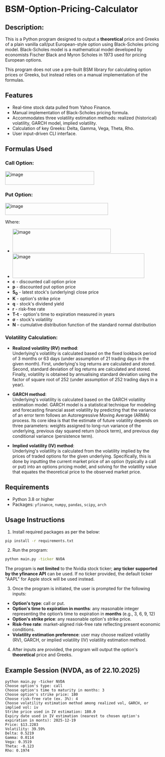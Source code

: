 # BSM-Option-Pricing-Calculator

## Description:
This is a Python program designed to output a **theoretical** price and Greeks of a plain vanilla call/put European-style option using Black-Scholes pricing model. Black-Scholes model is a mathematical model developed by economists Fischer Black and Myron Scholes in 1973 used for pricing European options.

This program does not use a pre-built BSM library for calculating option prices or Greeks, but instead relies on a manual implementation of the formulas.

## Features
- Real-time stock data pulled from Yahoo Finance.
- Manual implementation of Black-Scholes pricing formula.
- Accommodates three volatility estimation methods: realized (historical) volatility, GARCH model, implied volatility.
- Calculation of key Greeks: Delta, Gamma, Vega, Theta, Rho.
- User input-driven CLI interface.

## Formulas Used

### Call Option:
<img width="289" height="44" alt="image" src="https://github.com/user-attachments/assets/a9367b54-7f2c-4664-9345-f55a78838d43" />

### Put Option:
<img width="334" height="39" alt="image" src="https://github.com/user-attachments/assets/262c7acb-b56a-474c-b141-19fc43667f4e" />


Where:
- <img width="319" height="77" alt="image" src="https://github.com/user-attachments/assets/ed3d9429-f7a9-4643-8086-3b9e0928d728" />
- <img width="428" height="80" alt="image" src="https://github.com/user-attachments/assets/2be74ea7-dda9-4df5-a9ab-41b62960f9c7" />
- **c** - discounted call option price
- **p** - discounted put option price
- **S<sub>0</sub>** - latest stock's (underlying) close price
- **K** - option's strike price
- **q** - stock's dividend yield
- **r** - risk-free rate
- **T-t** - option's time to expiration measured in years
- **σ** - stock's volatility
- **N** – cumulative distribution function of the standard normal distribution

### Volatility Calculation:
- **Realized volatility (RV) method**:  
Underlying's volatility is calculated based on the fixed lookback period of 3 months or 63 days (under assumption of 21 trading days in the
given month). First, underlying's log returns are calculated and stored. Second, standard deviation of log returns are calculated and
stored. Finally, volatility is obtained by annualising standard deviation using the factor of square root of 252 (under assumption of 252
trading days in a year).

- **GARCH method**:  
Underlying's volatility is calculated based on the GARCH volatility estimation model. GARCH model is a statistical technique for modeling
and forecasting financial asset volatility by predicting that the variance of an error term follows an Autoregressive Moving Average (ARMA)
process. Its core idea is that the estimate of future volatility depends on three parameters: weights assigned to long-run variance of the
underlying, previous day squared return (shock term), and previous day conditional variance (persistence term).

- **Implied volatility (IV) method**:  
Underlying's volatility is calculated from the volatility implied by the prices of traded options for the given underlying. Specifically,
this is done by inputting the current market price of an option (typically a call or put) into an options pricing model, and solving for the
volatility value that equates the theoretical price to the observed market price.

## Requirements
- Python 3.8 or higher
- Packages: `yfinance`, `numpy`, `pandas`, `scipy`, `arch`

## Usage Instructions

1. Install required packages as per the below:
```bash
pip install -r requirements.txt
```
2. Run the program:
```bash
python main.py -ticker NVDA
```
The program is **not limited** to the Nvidia stock ticker; **any ticker supported by the yfinance API** can be used. If no ticker provided, 
the default ticker "AAPL" for Apple stock will be used instead.

3. Once the program is initiated, the user is prompted for the following inputs:
- **Option's type**: call or put.
- **Option's time to expiration in months**: any reasonable integer representing the option’s time to expiration in **months** (e.g., 3, 6,
9, 12)
- **Option's strike price**: any reasonable option's strike price.
- **Risk-free rate**: market-aligned risk-free rate reflecting present economic conditions.
- **Volatility estimation preference**: user may choose realized volatiliy (RV), GARCH, or implied volatility (IV) volatility estimation
method.

4. After inputs are provided, the program will output the option's **theoretical** price and Greeks.
## Example Session (NVDA, as of 22.10.2025)
```text
python main.py -ticker NVDA
Choose option's type: call
Choose option's time to maturity in months: 3
Choose option's strike price: 180
Choose risk-free rate (ex. 3%): 4
Choose volatility estimation method among realized vol, GARCH, or implied vol: iv
Strike price used in IV estimation: 180.0
Expiry date used in IV estimation (nearest to chosen option's expiration in monts): 2025-12-19
Price: $13.2283
Volatility: 39.59%
Delta: 0.5219
Gamma: 0.0114
Vega: 0.3519
Theta: -0.123
Rho: 0.1974
```
